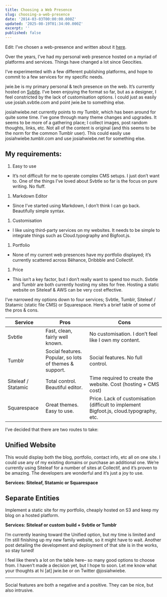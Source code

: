 ```yaml
---
title: Choosing a Web Presence
slug: choosing-a-web-presence
date: '2014-03-03T00:00:00.000Z'
updated: '2025-08-19T01:34:00.000Z'
excerpt: ''
published: false
---
```

Edit: I’ve chosen a web-presence and written about it [here](/archive/status-update).

Over the years, I’ve had my personal web presence hosted on a myriad of platforms and services. Things have changed a lot since Geocities.

I’ve experimented with a few different publishing platforms, and hope to commit to a few services for my specific needs.

jwie.be is my primary personal & tech presence on the web. It’s currently hosted on [Svbtle](#). I’ve been enjoying the format so far, but as a designer, I feel constricted by the lack of customisation options. I could just as easily use josiah.svbtle.com and point jwie.be to something else.

josiahwiebe.net currently points to my Tumblr, which has been around for quite some time. I’ve gone through many theme changes and upgrades. It seems to be more of a gathering place; I collect images, post random thoughts, links, etc. Not all of the content is original (and this seems to be the norm for the common Tumblr user). This could easily use josiahwiebe.tumblr.com and use josiahwiebe.net for something else.

## My requirements:

1. Easy to use
* It’s not difficult for me to operate complex CMS setups. I just don’t want to. One of the things I’ve loved about Svbtle so far is the focus on pure writing. No fluff.
1. Markdown Editor
* Since I’ve started using Markdown, I don’t think I can go back. Beautifully simple syntax.
1. Customisation
* I like using third-party services on my websites. It needs to be simple to integrate things such as Cloud.typography and Bigfoot.js.
1. Portfolio
* None of my current web presences have my portfolio displayed; it’s currently scattered across Bēhance, Dribbble and Collectif.
1. Price
* This isn’t a key factor, but I don’t really want to spend too much. Svbtle and Tumblr are both currently hosting my sites for free. Hosting a static website on Siteleaf & AWS can be very cost effective.

I’ve narrowed my options down to four services; Svbtle, Tumblr, Siteleaf / Statamic (static file CMS) or Squarespace. Here’s a brief table of some of the pros & cons.

| Service             | Pros                                                   | Cons                                                                                    |
| ------------------- | ------------------------------------------------------ | --------------------------------------------------------------------------------------- |
| Svbtle              | Fast, clean, fairly well known.                        | No customisation. I don’t feel like I own my content.                                   |
| Tumblr              | Social features. Popular, so lots of themes & support. | Social features. No full control.                                                       |
| Siteleaf / Statamic | Total control. Beautiful editor.                       | Time required to create the website. Cost (hosting + CMS cost)                          |
| Squarespace         | Great themes. Easy to use.                             | Price. Lack of customisation (difficult to implement Bigfoot.js, cloud.typography, etc. |

I’ve decided that there are two routes to take:

## Unified Website

This would display both the blog, portfolio, contact info, etc all on one site. I could use any of my existing domains or purchase an additional one. We’re currently using Siteleaf for a number of sites at Collectif, and it’s proven to be amazing. The developers are wonderful and it’s just a joy to use.

**Services: Siteleaf, Statamic or Squarespace**

## Separate Entities

Implement a static site for my portfolio, cheaply hosted on S3 and keep my blog on a hosted platform.

**Services: Siteleaf or custom build + Svbtle or Tumblr**

I’m currently leaning toward the Unified option, but my time is limited and I’m still finishing up my new family website, so it might have to wait. Another post detailing the development and deployment of that site is in the works, so stay tuned!

I feel like there’s a lot on the table here– so many good options to choose from. I haven’t made a decision yet, but I hope to soon. Let me know what your thoughts at hi \[at\] jwie.be or on Twitter @josiahwiebe.

---

Social features are both a negative and a positive. They can be nice, but also intrusive.
